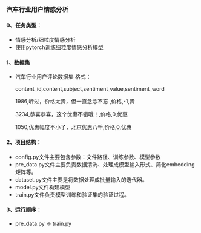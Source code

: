  ### 汽车行业用户情感分析
 #### 0、任务类型：
 * 情感分析/细粒度情感分析
 * 使用pytorch训练细粒度情感分析模型

 #### 1、数据集
 * 汽车行业用户评论数据集
 格式：

    content_id,content,subject,sentiment_value,sentiment_word

    1986,听过，价格太贵，但一直念念不忘    ,价格,-1,贵

    3234,恭喜恭喜，这个优惠不错哦！,价格,0,优惠

    1050,优惠幅度不小了，北京优惠八千,价格,0,优惠
        

 #### 2、项目结构：
 * config.py文件主要包含参数：文件路径、训练参数、模型参数
 * pre_data.py文件主要负责数据清洗、处理成模型输入形式、简化embedding矩阵等。
 * dataset.py文件主要是将数据处理成批量输入的迭代器。
 * model.py文件构建模型
 * train.py文件负责模型训练和验证集的验证过程。

 #### 3、运行顺序： 
 * pre_data.py -> train.py
